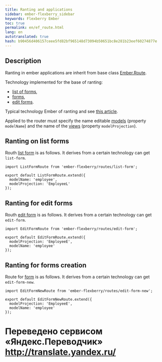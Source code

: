 ```yaml
--- 
title: Ranting and applications 
sidebar: ember-flexberry_sidebar 
keywords: Flexberry Ember 
toc: true 
permalink: en/ef_route.html 
lang: en 
autotranslated: true 
hash: b90456d406157ceee5fd82bf965148d73094b50651bc8e281b23eef60274877e 
--- 
```


## Description 

Ranting in ember applications are inherit from base class [Ember.Route](http://emberjs.com/api/classes/Ember.Route.html). 

Technology implemented for the base of ranting: 

* [list of forms](ef_forms.html), 
* [forms](ef_forms.html), 
* [edit forms](ef_edit-form.html). 

Typical technology Ember of ranting and see [this article](ef_router.html). 

Applied to the router must specify the name editable [models](efd_model.html) (property `modelName`) and the name of the [views](efd_model-projection.html) (property `modelProjection`). 

## Ranting on list forms 
Routh [list form](ef_forms.html) is as follows. It derives from a certain technology can get `list-form`. 

```
import ListFormRoute from 'ember-flexberry/routes/list-form';

export default ListFormRoute.extend({
  modelName: 'employee',
  modelProjection: 'EmployeeL'
});
``` 

## Ranting for edit forms 
Routh [edit form](ef_edit-form.html) is as follows. It derives from a certain technology can get `edit-form`. 

```
import EditFormRoute from 'ember-flexberry/routes/edit-form';

export default EditFormRoute.extend({
  modelProjection: 'EmployeeE',
  modelName: 'employee'
});
``` 

## Ranting for forms creation 
Route for [form](ef_edit-form.html) is as follows. It derives from a certain technology can get `edit-form-new`. 

```
import EditFormNewRoute from 'ember-flexberry/routes/edit-form-new';

export default EditFormNewRoute.extend({
  modelProjection: 'EmployeeE',
  modelName: 'employee'
});
``` 



 # Переведено сервисом «Яндекс.Переводчик» http://translate.yandex.ru/